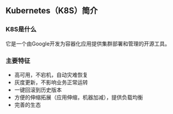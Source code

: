 ## Kubernetes（K8S）简介

### K8S是什么

它是一个由Google开发为容器化应用提供集群部署和管理的开源工具。

### 主要特征

- 高可用，不宕机，自动灾难恢复
- 灰度更新，不影响业务正常运转
- 一键回滚到历史版本
- 方便的伸缩拓展（应用伸缩，机器加减），提供负载均衡
- 完善的生态